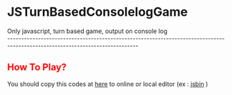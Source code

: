 # JSTurnBasedConsolelogGame

Only javascript, turn based game, output on console log <br />
----------------------------------------------------------------------------------------------------------------------------- <br />
<h2 style="color:red">How To Play?</h2>
<p>
You should copy this codes at <a href="https://terrathe2.github.io/JSturnbasedconsoleloggame/E16-WEEKLYPROJECT-SimpleJavaScriptApp.js">here</a> to online or local editor (ex : <a href="jsbin.com">jsbin</a> )
</p>
